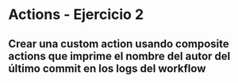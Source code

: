 # Actions - Ejercicio 2

## Crear una custom action usando composite actions que imprime el nombre del autor del último commit en los logs del workflow
